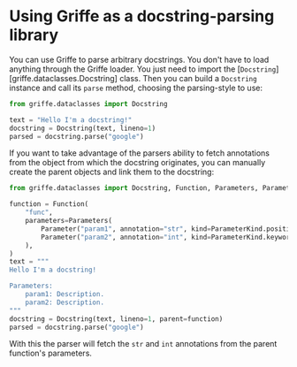 # Using Griffe as a docstring-parsing library

You can use Griffe to parse arbitrary docstrings.
You don't have to load anything through the Griffe loader.
You just need to import the [`Docstring`][griffe.dataclasses.Docstring] class.
Then you can build a `Docstring` instance and call its `parse` method,
choosing the parsing-style to use:

```python
from griffe.dataclasses import Docstring

text = "Hello I'm a docstring!"
docstring = Docstring(text, lineno=1)
parsed = docstring.parse("google")
```

If you want to take advantage of the parsers ability to fetch
annotations from the object from which the docstring originates,
you can manually create the parent objects and link them to the docstring:

```python
from griffe.dataclasses import Docstring, Function, Parameters, Parameter, ParameterKind

function = Function(
    "func",
    parameters=Parameters(
        Parameter("param1", annotation="str", kind=ParameterKind.positional_or_keyword),
        Parameter("param2", annotation="int", kind=ParameterKind.keyword_only),
    ),
)
text = """
Hello I'm a docstring!

Parameters:
    param1: Description.
    param2: Description.
"""
docstring = Docstring(text, lineno=1, parent=function)
parsed = docstring.parse("google")
```

With this the parser will fetch the `str` and `int` annotations
from the parent function's parameters.
